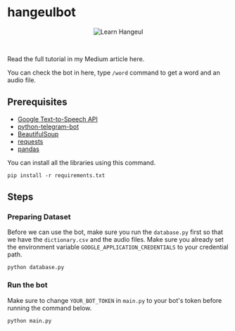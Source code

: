 # hangeulbot

<p align="center">
<img align="center" src="https://s4.gifyu.com/images/hangeul1.gif" alt="Learn Hangeul" />
</p>

<br>

Read the full tutorial in my Medium article here.

You can check the bot in here, type `/word` command to get a word and an audio file.

## Prerequisites

- [Google Text-to-Speech API](https://cloud.google.com/text-to-speech)
- [python-telegram-bot](https://github.com/python-telegram-bot/python-telegram-bot)
- [BeautifulSoup](https://www.crummy.com/software/BeautifulSoup/bs4/doc)
- [requests](https://requests.readthedocs.io/en/master)
- [pandas](https://pandas.pydata.org/)

You can install all the libraries using this command.

```
pip install -r requirements.txt
```

## Steps
### Preparing Dataset
Before we can use the bot, make sure you run the `database.py` first so that we have the `dictionary.csv` and the audio files. Make sure you already set the environment variable `GOOGLE_APPLICATION_CREDENTIALS` to your credential path.

```
python database.py
```

### Run the bot
Make sure to change `YOUR_BOT_TOKEN` in `main.py` to your bot's token before running the command below.

```
python main.py
```
